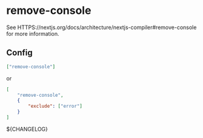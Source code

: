 # remove-console

See HTTPS://nextjs.org/docs/architecture/nextjs-compiler#remove-console for more
information.

## Config

```json
["remove-console"]
```

or

```json
[
	"remove-console",
	{
		"exclude": ["error"]
	}
]
```

${CHANGELOG}

